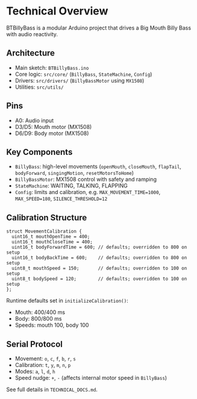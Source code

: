 # Technical Overview

BTBillyBass is a modular Arduino project that drives a Big Mouth Billy Bass with audio reactivity.

## Architecture

- Main sketch: `BTBillyBass.ino`
- Core logic: `src/core/` (`BillyBass`, `StateMachine`, `Config`)
- Drivers: `src/drivers/` (`BillyBassMotor` using `MX1508`)
- Utilities: `src/utils/`

## Pins

- A0: Audio input
- D3/D5: Mouth motor (MX1508)
- D6/D9: Body motor (MX1508)

## Key Components

- `BillyBass`: high-level movements (`openMouth`, `closeMouth`, `flapTail`, `bodyForward`, `singingMotion`, `resetMotorsToHome`)
- `BillyBassMotor`: MX1508 control with safety and ramping
- `StateMachine`: WAITING, TALKING, FLAPPING
- `Config`: limits and calibration, e.g. `MAX_MOVEMENT_TIME=1000`, `MAX_SPEED=180`, `SILENCE_THRESHOLD=12`

## Calibration Structure

```
struct MovementCalibration {
  uint16_t mouthOpenTime = 400;
  uint16_t mouthCloseTime = 400;
  uint16_t bodyForwardTime = 600; // defaults; overridden to 800 on setup
  uint16_t bodyBackTime = 600;    // defaults; overridden to 800 on setup
  uint8_t mouthSpeed = 150;       // defaults; overridden to 100 on setup
  uint8_t bodySpeed = 120;        // defaults; overridden to 100 on setup
};
```

Runtime defaults set in `initializeCalibration()`:
- Mouth: 400/400 ms
- Body: 800/800 ms
- Speeds: mouth 100, body 100

## Serial Protocol

- Movement: `o`, `c`, `f`, `b`, `r`, `s`
- Calibration: `t`, `y`, `m`, `n`, `p`
- Modes: `a`, `l`, `d`, `h`
- Speed nudge: `+`, `-` (affects internal motor speed in `BillyBass`)

See full details in `TECHNICAL_DOCS.md`.
